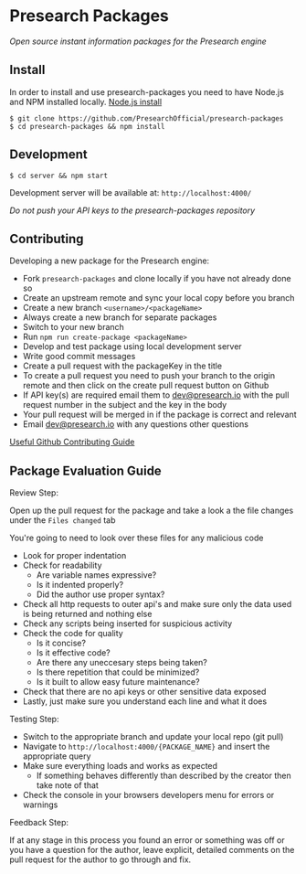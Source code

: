 # Presearch Packages

*Open source instant information packages for the Presearch engine*


## Install

In order to install and use presearch-packages you need to have Node.js and NPM installed locally. [Node.js install](https://nodejs.org/en/download/)

```
$ git clone https://github.com/PresearchOfficial/presearch-packages
$ cd presearch-packages && npm install
```

## Development

```
$ cd server && npm start
```

Development server will be available at: `http://localhost:4000/`


*Do not push your API keys to the presearch-packages repository*

## Contributing

Developing a new package for the Presearch engine:

- Fork `presearch-packages` and clone locally if you have not already done so
- Create an upstream remote and sync your local copy before you branch
- Create a new branch `<username>/<packageName>`
- Always create a new branch for separate packages
- Switch to your new branch
- Run `npm run create-package <packageName>`
- Develop and test package using local development server
- Write good commit messages
- Create a pull request with the packageKey in the title
- To create a pull request you need to push your branch to the origin remote and then click on the create pull request button on Github
- If API key(s) are required email them to dev@presearch.io with the pull request number in the subject and the key in the body
- Your pull request will be merged in if the package is correct and relevant
- Email dev@presearch.io with any questions other questions

[Useful Github Contributing Guide](https://akrabat.com/the-beginners-guide-to-contributing-to-a-github-project/)

## Package Evaluation Guide

Review Step:

Open up the pull request for the package and take a look a the file changes under the `Files changed` tab

You're going to need to look over these files for any malicious code

- Look for proper indentation
- Check for readability
  - Are variable names expressive?
  - Is it indented properly?
  - Did the author use proper syntax?
- Check all http requests to outer api's and make sure only the data used is being returned and nothing else
- Check any scripts being inserted for suspicious activity
- Check the code for quality
  - Is it concise?
  - Is it effective code?
  - Are there any uneccesary steps being taken?
  - Is there repetition that could be minimized?
  - Is it built to allow easy future maintenance?
- Check that there are no api keys or other sensitive data exposed
- Lastly, just make sure you understand each line and what it does

Testing Step:

- Switch to the appropriate branch and update your local repo (git pull)
- Navigate to `http://localhost:4000/{PACKAGE_NAME}` and insert the appropriate query
- Make sure everything loads and works as expected
  - If something behaves differently than described by the creator then take note of that
- Check the console in your browsers developers menu for errors or warnings

Feedback Step:

If at any stage in this process you found an error or something was off or you have a question for the author, leave explicit, detailed comments on the pull request for the author to go through and fix.


